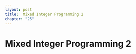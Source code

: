 ```yaml
---
layout: post
title:  Mixed Integer Programming 2
chapter: "25"
---
```


#  Mixed Integer Programming 2